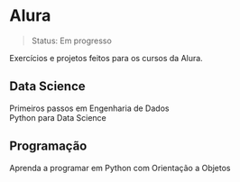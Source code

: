 <h1>Alura</h1>

> Status: Em progresso

Exercícios e projetos feitos para os cursos da Alura.

<h2>Data Science</h2>
Primeiros passos em Engenharia de Dados
<br>Python para Data Science</br>

<h2>Programação</h2>
Aprenda a programar em Python com Orientação a Objetos
